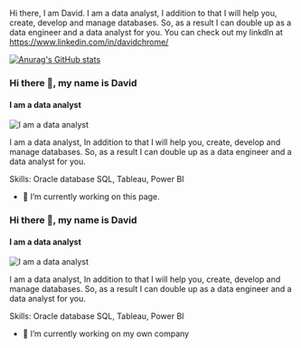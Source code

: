 Hi there, I am David. I am a data analyst, I addition to that I will help you, create, develop and manage databases. 
So, as a result I can double up as a data engineer and a data analyst for you. You can check out my linkdln at https://www.linkedin.com/in/davidchrome/

[![Anurag's GitHub stats](https://github-readme-stats.vercel.app/api?username=chromeconnect1)](https://github.com/anuraghazra/github-readme-stats)

### Hi there 👋, my name is David
#### I am a data analyst
![I am a data analyst](https://www.linkedin.com/in/davidchrome/overlay/background-image/)

I am a data analyst, In addition to that I will help you, create, develop and manage databases. 
So, as a result I can double up as a data engineer and a data analyst for you.

Skills: Oracle database  SQL, Tableau, Power BI

- 🔭 I’m currently working on this page. 


### Hi there 👋, my name is David
#### I am a data analyst
![I am a data analyst](https://www.linkedin.com/in/davidchrome/overlay/background-image/)

I am a data analyst, In addition to that I will help you, create, develop and manage databases. 
So, as a result I can double up as a data engineer and a data analyst for you.

Skills: Oracle database  SQL, Tableau, Power BI

- 🔭 I’m currently working on my own company 




